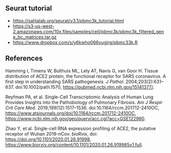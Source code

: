 ## Seurat tutorial

* https://satijalab.org/seurat/v3.1/pbmc3k_tutorial.html
* https://s3-us-west-2.amazonaws.com/10x.files/samples/cell/pbmc3k/pbmc3k_filtered_gene_bc_matrices.tar.gz
* https://www.dropbox.com/s/y6kwho066vugjrg/pbmc33k.R

## References

Hamming I, Timens W, Bulthuis ML, Lely AT, Navis G, van Goor H. Tissue distribution of ACE2 protein, the functional receptor for SARS coronavirus. A first step in understanding SARS pathogenesis. *J Pathol*. 2004;203(2):631–637. doi:10.1002/path.1570, https://pubmed.ncbi.nlm.nih.gov/15141377/.

Reyfman PA, et al. Single-Cell Transcriptomic Analysis of Human Lung Provides Insights into the Pathobiology of Pulmonary Fibrosis. *Am J Respir Crit Care Med*. 2019;199(12):1517–1536. doi:10.1164/rccm.201712-2410OC, https://www.atsjournals.org/doi/10.1164/rccm.201712-2410OC, https://www.ncbi.nlm.nih.gov/geo/query/acc.cgi?acc=GSE122960.

Zhao Y, et al. Single-cell RNA expression profiling of ACE2, the putative receptor of Wuhan 2019-nCov. *bioRvix*, doi: https://doi.org/10.1101/2020.01.26.91998, https://www.biorxiv.org/content/10.1101/2020.01.26.919985v1.full.
